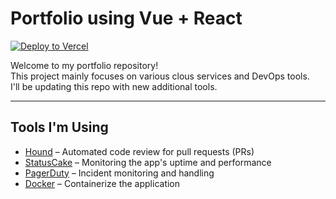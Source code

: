 # Portfolio using Vue + React

[![Deploy to Vercel](https://github.com/arunlorenz/portfolio/actions/workflows/deploy-to-vercel.yml/badge.svg)](https://github.com/arunlorenz/portfolio/actions/workflows/deploy-to-vercel.yml)

Welcome to my portfolio repository!<br>
This project mainly focuses on various clous services and DevOps tools.<br>
I'll be updating this repo with new additional tools.<br>

---

## Tools I'm Using

- [Hound](https://houndci.com/) – Automated code review for pull requests (PRs)  
- [StatusCake](https://www.statuscake.com/) – Monitoring the app's uptime and performance  
- [PagerDuty](https://www.pagerduty.com/) – Incident monitoring and handling
- [Docker](https://docker.com/) – Containerize the application
